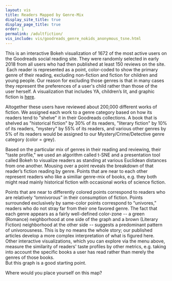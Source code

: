 ```yaml
---
layout: vis
title: Readers Mapped by Genre-Mix
display_site_title: true
display_page_title: true
order: 1
permalink: /adultfiction/
vis_include: vis/goodreads_genre_nokids_anonymous_tsne.html
---
```


This is an interactive Bokeh visualization of 1672 of the most active users on the Goodreads social
reading site.  They were randomly selected in early 2018 from all users who
had then published at least 150 reviews on the site.   Each reader is represented as
a point, color-coded to show the primary genre of their reading, excluding
non-fiction and fiction for children and young people. Our reason for excluding those
genres is that in many cases they represent the preferences of a user's child rather 
than those of the user herself. A visualization that includes YA, children’s lit, and 
graphic fiction is [here](/allfiction/). 

Altogether these users have reviewed about 200,000 different works of fiction.  We assigned
each work to a genre category based on how its readers tend to "shelve" 
it in their Goodreads collections.  A book that is shelved as "historical fiction" by 
30% of its readers, "literary fiction" by 10% of its readers, "mystery" by 55% of its 
readers, and various other genres by 5% of its readers would be assigned to our 
Mystery/Crime/Detective genre category (color = grey).

Based on the particular mix of genres in their reading and reviewing, their "taste profile,"
we used an algorithm called t-SNE and a presentation tool called Bokeh to visualize
readers as standing at various Euclidean distances from one another.  Mousing over
a point reveals the breakdown of that reader’s fiction reading by genre.  Points
that are near to each other represent readers who like a similiar genre-mix of books,
e.g. they both might read mainly historical fiction with occasional works of science fiction. 

Points that are near to differently colored points correspond to readers who are relatively “omnivorous” in their 
consumption of fiction.  Points surrounded exclusively by same-color points correspond 
to “univores,” readers who do not stray far from their one favored genre. The fact that 
each genre appears as a fairly well-defined color-zone -- a green (Romance) neighborhood 
at one side of the graph and a brown (Literary Fiction) neighborhood at the other side 
-- suggests a predominant pattern of univorousness.   This is by no means the whole 
story; our published articles develop a more complex interpretation of what is figured 
here.  Other interactive visualizations, which you can explore via the menu above, 
measure the similarity of readers' taste profiles by other  metrics, e.g. taking into 
account the specific books a user has read rather than merely the genres of those books.  
But this graph is a good starting point.

Where would you place yourself on this map?

